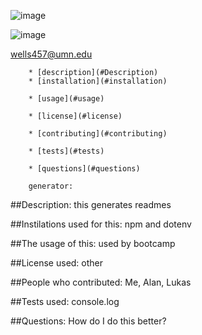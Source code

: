 ![image](https://img.shields.io/badge/build-passing-brightgreen) 
 
![image](https://avatars1.githubusercontent.com/u/60238553?v=4) 
 
wells457@umn.edu 
 


        
        * [description](#Description) 
        * [installation](#installation) 

        * [usage](#usage) 
        
        * [license](#license) 
        
        * [contributing](#contributing) 
        
        * [tests](#tests) 
        
        * [questions](#questions) 
        
        generator: 
 
 
##Description: this generates readmes 
 
##Instilations used for this: npm and dotenv 
 
##The usage of this: used by bootcamp 
 
##License used: other 
 
##People who contributed: Me, Alan, Lukas 
 
##Tests used: console.log 
 
##Questions: How do I do this better? 
 
